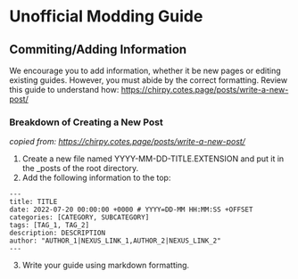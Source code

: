 # Unofficial Modding Guide

## Commiting/Adding Information
We encourage you to add information, whether it be new pages or editing existing guides. However, you must abide by the correct formatting. Review this guide to understand how: https://chirpy.cotes.page/posts/write-a-new-post/

### Breakdown of Creating a New Post
*copied from: https://chirpy.cotes.page/posts/write-a-new-post/*
1. Create a new file named YYYY-MM-DD-TITLE.EXTENSION and put it in the _posts of the root directory.
2. Add the following information to the top:
  ```
  ---
  title: TITLE
  date: 2022-07-20 00:00:00 +0000 # YYYY=DD-MM HH:MM:SS +OFFSET
  categories: [CATEGORY, SUBCATEGORY]
  tags: [TAG_1, TAG_2]
  description: DESCRIPTION
  author: "AUTHOR_1|NEXUS_LINK_1,AUTHOR_2|NEXUS_LINK_2"
  ---
  ```
3. Write your guide using markdown formatting.

